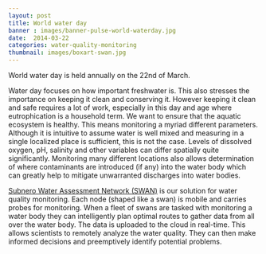 ```yaml
---
layout: post
title: World water day
banner : images/banner-pulse-world-waterday.jpg
date:  2014-03-22
categories: water-quality-monitoring
thumbnail: images/boxart-swan.jpg
---
```


World water day is held annually on the 22nd of March.

Water day focuses on how important freshwater is. This also stresses the importance on keeping it clean and conserving it. However keeping it clean and safe requires a lot of work, especially in this day and age where eutrophication is a household term. We want to ensure that the aquatic ecosystem is healthy. This means monitoring a myriad different parameters. Although it is intuitive to assume water is well mixed and measuring in a single localized place is sufficient, this is not the case. Levels of dissolved oxygen, pH, salinity and other variables can differ spatially quite significantly. Monitoring many different locations also allows determination of where contaminants are introduced (if any) into the water body which can greatly help to mitigate unwarranted discharges into water bodies.

[Subnero Water Assessment Network (SWAN)]({{site.baseurl}}/products/swan) is our solution for water quality monitoring. Each node (shaped like a swan) is mobile and carries probes for monitoring. When a fleet of swans are tasked with monitoring a water body they can intelligently plan optimal routes to gather data from all over the water body. The data is uploaded to the cloud in real-time. This allows scientists to remotely analyze the water quality. They can then make informed decisions and preemptively identify potential problems.
